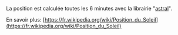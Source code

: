 La position est calculée toutes les 6 minutes avec la librairie "[astral](https://github.com/sffjunkie/astral)".

En savoir plus: [https://fr.wikipedia.org/wiki/Position_du_Soleil](https://fr.wikipedia.org/wiki/Position_du_Soleil)
